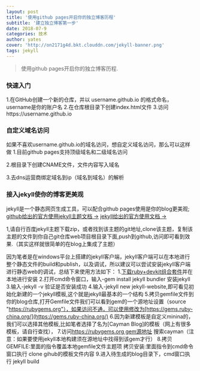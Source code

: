 ```yaml
---
layout: post
title: '使用github pages开启你的独立博客历程'
subtitle: '建立独立博客第一步'
date: 2018-07-9
categories: 技术
author: yates
cover: 'http://on2171g4d.bkt.clouddn.com/jekyll-banner.png'
tags: jekyll
---
```



> 使用github pages开启你的独立博客历程.

### 快速入门
1.在GitHub创建一个新的仓库，并以 username.github.io 的格式命名，username是你的账户名
2.在仓库根目录下创建index.html文件
3.访问https://username.github.io

### 自定义域名访问
如果不喜欢username.github.io的域名访问，想自定义域名访问，那么可以这样做
1.目前github pages支持顶级域名和二级域名访问</p>
2.根目录下创建CNAME文件，文件内容写入域名</p>
3.去dns运营商绑定域名到ip（域名到域名）的解析</p>
 
### 接入jekyll使你的博客更美观
jekyll是一个静态网页生成工具，可以配合github pages使用是你的blog更美观;
[github给出的官方使用jekyll主题文档 →](https://help.github.com/articles/about-jekyll-themes-on-github/)
[jekyll给出的官方使用文档 →](https://jekyllrb.com/docs/home/)

1,请自行百度jekyll主题下载zip，或者找到该主题的git地址,clone该主题，复制该主题的文件到你自己git仓库web项目根目录下面,push到github,访问即可看到效果.（其实这样就很简单的在blog上集成了主题）

因为笔者是在windows平台上搭建的jekyll客户端，jekyll客户端可以在本地进行整个静态文件的build和publish，以及调试，所以建议可以尝试安装jekyll客户端进行静态web的调试，总结下来使用方法如下：
1.[下载ruby+devkit组合套件](https://rubyinstaller.org/downloads/)并在本地进行安装
2.打开cmd命令窗口，输入-gem install jekyll bundler 安装jekyll
3.输入-jekyll -v 验证是否安装成功
4.输入-jekyll new jekyll-website,即可看见初始化新建的一个jekyll模板,这个就是jekyll最基本的一个结构
5.拷贝gemfile文件到你的blog仓库,打开Gemfile文件我们可以看到gem的一个源地址设置（source "https://rubygems.org"），如果访问不通，可以使用修改为[https://gems.ruby-china.org/](https://gems.ruby-china.org/)
6.因为新建模板是自定义minina的，我们可以选择其他模板,比如笔者选择了名为[Cayman Blog]的模板（网上有很多模板，请自行查找），
7.访问[https://rubygems.org gem源地址](https://rubygems.org) 搜索cayman（注意：如果要使用jekyll本地构建须在源地址中找得到该gem才行）
8.拷贝GEMFILE:里面的指令覆盖本地gemfile文件主题项  拷贝安装:里面指令到cmd命令窗口执行 clone gihub的模板文件内容
9.进入待生成的blog目录下，cmd窗口执行 jekyll build


